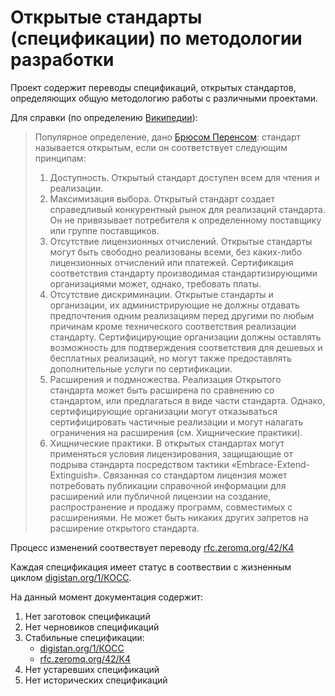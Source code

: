 # Открытые стандарты (спецификации) по методологии разработки

Проект содержит переводы спецификаций, открытых стандартов, определяющих общую методологию работы с различными проектами.

Для справки (по определению [Википедии](https://ru.wikipedia.org/wiki/%D0%9E%D1%82%D0%BA%D1%80%D1%8B%D1%82%D1%8B%D0%B9_%D1%81%D1%82%D0%B0%D0%BD%D0%B4%D0%B0%D1%80%D1%82)):
> Популярное определение, дано [Брюсом Перенсом](https://www.dwheeler.com/essays/opendocument-open.html): стандарт называется открытым, если он соответствует следующим принципам:
>
> 1. Доступность. Открытый стандарт доступен всем для чтения и реализации.
> 1. Максимизация выбора. Открытый стандарт создает справедливый конкурентный рынок для реализаций стандарта. Он не привязывает потребителя к определенному поставщику или группе поставщиков.
> 1. Отсутствие лицензионных отчислений. Открытые стандарты могут быть свободно реализованы всеми, без каких-либо лицензионных отчислений или платежей. Сертификация соответствия стандарту производимая стандартизирующими организациями может, однако, требовать платы.
> 1. Отсутствие дискриминации. Открытые стандарты и организации, их администрирующие не должны отдавать предпочтения одним реализациям перед другими по любым причинам кроме технического соответствия реализации стандарту. Сертифицирующие организации должны оставлять возможность для подтверждения соответствия для дешевых и бесплатных реализаций, но могут также предоставлять дополнительные услуги по сертификации.
> 1. Расширения и подмножества. Реализация Открытого стандарта может быть расширена по сравнению со стандартом, или предлагаться в виде части стандарта. Однако, сертифицирующие организации могут отказываться сертифицировать частичные реализации и могут налагать ограничения на расширения (см. Хищнические практики).
> 1. Хищнические практики. В открытых стандартах могут применяться условия лицензирования, защищающие от подрыва стандарта посредством тактики «Embrace-Extend-Extinguish». Связанная со стандартом лицензия может потребовать публикации справочной информации для расширений или публичной лицензии на создание, распространение и продажу программ, совместимых с расширениями. Не может быть никаких других запретов на расширение открытого стандарта.


Процесс изменений соотвествует переводу [rfc.zeromq.org/42/К4](rfc.zeromq.org/42/C4/)

Каждая спецификация имеет статус в соотвествии с жизненным циклом [digistan.org/1/КОСС](digistan.org/1/КОСС).

На данный момент документация содержит:

1. Нет заготовок спецификаций
2. Нет черновиков спецификаций
3. Стабильные спецификации:
    * [digistan.org/1/КОСС](digistan.org/1/КОСС)
    * [rfc.zeromq.org/42/К4](rfc.zeromq.org/42/C4/)
4. Нет устаревших спецификаций
5. Нет исторических спецификаций
